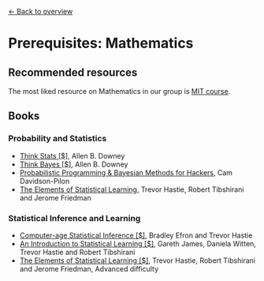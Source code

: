 [← Back to overview](../README.md)

# Prerequisites: Mathematics

## Recommended resources
The most liked resource on Mathematics in our group is [MIT course](https://ocw.mit.edu/courses/mathematics/18-657-mathematics-of-machine-learning-fall-2015/lecture-notes/MIT18_657F15_LecNote.pdf).

## Books

### Probability and Statistics
* [Think Stats [$]](http://amzn.to/1Jn4JVd), Allen B. Downey
* [Think Bayes [$]](http://amzn.to/1IgUgZW), Allen B. Downey
* [Probabilistic Programming & Bayesian Methods for Hackers](http://camdavidsonpilon.github.io/Probabilistic-Programming-and-Bayesian-Methods-for-Hackers/), Cam Davidson-Pilon
* [The Elements of Statistical Learning](https://web.stanford.edu/~hastie/Papers/ESLII.pdf), Trevor Hastie, Robert Tibshirani and Jerome Friedman

### Statistical Inference and Learning
* [Computer-age Statistical Inference [$]](http://amzn.to/2wnRtQi), Bradley Efron and Trevor Hastie
* [An Introduction to Statistical Learning [$]](http://amzn.to/1HkaNvu), Gareth James, Daniela Witten, Trevor Hastie and Robert Tibshirani
* [The Elements of Statistical Learning [$]](http://amzn.to/1GBbVWR), Trevor Hastie, Robert Tibshirani and Jerome Friedman, Advanced difficulty
